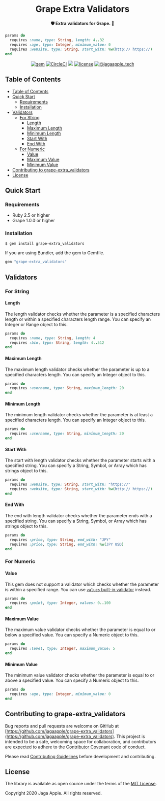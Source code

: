 <h1 align="center">Grape Extra Validators</h1>

<h4 align="center">🛡 Extra validators for Grape. 🍇</h4>

```rb
params do
  requires :name, type: String, length: 4..32
  requires :age, type: Integer, minimum_value: 0
  requires :website, type: String, start_with: %w(http:// https://)
end
```

<div align="center">
<a href="https://rubygems.org/gems/grape-extra_validators"><img src="https://img.shields.io/gem/v/grape-extra_validators" alt="gem"></a>
<a href="https://circleci.com/gh/jagaapple/grape-extra_validators"><img src="https://img.shields.io/circleci/project/github/jagaapple/grape-extra_validators/master.svg" alt="CircleCI"></a>
<a href="https://codecov.io/gh/jagaapple/grape-extra_validators"><img src="https://img.shields.io/codecov/c/github/jagaapple/grape-extra_validators.svg"></a>
<a href="https://opensource.org/licenses/MIT"><img src="https://img.shields.io/github/license/jagaapple/grape-extra_validators.svg" alt="license"></a>
<a href="https://twitter.com/jagaapple_tech"><img src="https://img.shields.io/badge/contact-%40jagaapple_tech-blue.svg" alt="@jagaapple_tech"></a>
</div>

## Table of Contents

<!-- TOC depthFrom:2 -->

- [Table of Contents](#table-of-contents)
- [Quick Start](#quick-start)
  - [Requirements](#requirements)
  - [Installation](#installation)
- [Validators](#validators)
  - [For String](#for-string)
    - [Length](#length)
    - [Maximum Length](#maximum-length)
    - [Minimum Length](#minimum-length)
    - [Start With](#start-with)
    - [End With](#end-with)
  - [For Numeric](#for-numeric)
    - [Value](#value)
    - [Maximum Value](#maximum-value)
    - [Minimum Value](#minimum-value)
- [Contributing to grape-extra_validators](#contributing-to-grape-extra_validators)
- [License](#license)

<!-- /TOC -->


## Quick Start
### Requirements
- Ruby 2.5 or higher
- Grape 1.0.0 or higher

### Installation
```bash
$ gem install grape-extra_validators
```

If you are using Bundler, add the gem to Gemfile.

```bash
gem "grape-extra_validators"
```


## Validators
### For String
#### Length
The length validator checks whether the parameter is a specified characters length or within a specified characters length
range. You can specify an Integer or Range object to this.

```rb
params do
  requires :name, type: String, length: 4
  requires :bio, type: String, length: 4..512
end
```

#### Maximum Length
The maximum length validator checks whether the parameter is up to a specified characters length. You can specify an Integer
object to this.

```rb
params do
  requires :username, type: String, maximum_length: 20
end
```

#### Minimum Length
The minimum length validator checks whether the parameter is at least a specified characters length. You can specify an Integer
object to this.

```rb
params do
  requires :username, type: String, minimum_length: 20
end
```

#### Start With
The start with length validator checks whether the parameter starts with a specified string. You can specify a String, Symbol,
or Array which has strings object to this.

```rb
params do
  requires :website, type: String, start_with: "https://"
  requires :website, type: String, start_with: %w(http:// https://)
end
```

#### End With
The end with length validator checks whether the parameter ends with a specified string. You can specify a String, Symbol,
or Array which has strings object to this.

```rb
params do
  requires :price, type: String, end_with: "JPY"
  requires :price, type: String, end_with: %w(JPY USD)
end
```

### For Numeric
#### Value
This gem does not support a validator which checks whether the parameter is within a specified range. You can use
[`values` built-in validator](https://github.com/ruby-grape/grape#values) instead.

```rb
params do
  requires :point, type: Integer, values: 0..100
end
```

#### Maximum Value
The maximum value validator checks whether the parameter is equal to or below a specified value. You can specify a Numeric
object to this.

```rb
params do
  requires :level, type: Integer, maximum_value: 5
end
```

#### Minimum Value
The minimum value validator checks whether the parameter is equal to or above a specified value. You can specify a Numeric
object to this.

```rb
params do
  requires :age, type: Integer, minimum_value: 0
end
```


## Contributing to grape-extra_validators
Bug reports and pull requests are welcome on GitHub at
[https://github.com/jagaapple/grape-extra_validators](https://github.com/jagaapple/grape-extra_validators). This project
is intended to be a safe, welcoming space for collaboration, and contributors are expected to adhere to the
[Contributor Covenant](http://contributor-covenant.org) code of conduct.

Please read [Contributing Guidelines](./.github/CONTRIBUTING.md) before development and contributing.


## License
The library is available as open source under the terms of the [MIT License](http://opensource.org/licenses/MIT).

Copyright 2020 Jaga Apple. All rights reserved.
